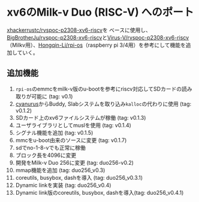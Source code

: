 # xv6のMilk-v Duo (RISC-V) へのポート


[xhackerrustc/rvspoc-p2308-xv6-riscv](https://github.com/xhackerustc/rvspoc-p2308-xv6-riscv)を
ベースに使用し、[BigBrotherJu/rvspoc-p2308-xv6-riscv](https://github.com/BigBrotherJu/rvspoc-p2308-xv6-riscv)と[Virus-V/rvspoc-p2308-xv6-riscv](https://github.com/Virus-V/rvspoc-p2308-xv6-riscv)（Milkv用）、[Hongqin-Li/rpi-os](https://github.com/Hongqin-Li/rpi-os)（raspberry pi 3/4用）を参考にして機能を追加していく。

## 追加機能

1. `rpi-os`のemmcをmilk-v版のu-bootを参考にriscv対応してSDカードの読み取りが可能に (tag: v0.1)
2. [cyanurus](https://github.com/redcap97/cyanurus)からBuddy, Slabシステムを取り込み`kalloc`の代わりに使用 (tag: v0.1.2)
3. SDカード上のxv6ファイルシステムが稼働 (tag: v0.1.3)
4. ユーザライブラリとしてmuslを使用 (tag: v0.1.4)
5. シグナル機能を追加 (tag: v0.1.5)
6. mmcをu-boot由来のソースに変更 (tag: v0.1.7)
7. sdでno-1-8-vでも正常に稼働
8. ブロック長を4096に変更
9. 開発をMilk-v Duo 256に変更 (tag: duo256-v0.2)
10. mmap機能を追加 (tag: duo256_v0.3)
11. coreutils, busybox, dashを導入 (tag: duo256_v0.3.1)
12. Dynamic linkを実装 (tag: duo256_v0.4)
13. Dynamic link版のcoreutils, busybox, dashを導入(tag: duo256_v0.4.1)
